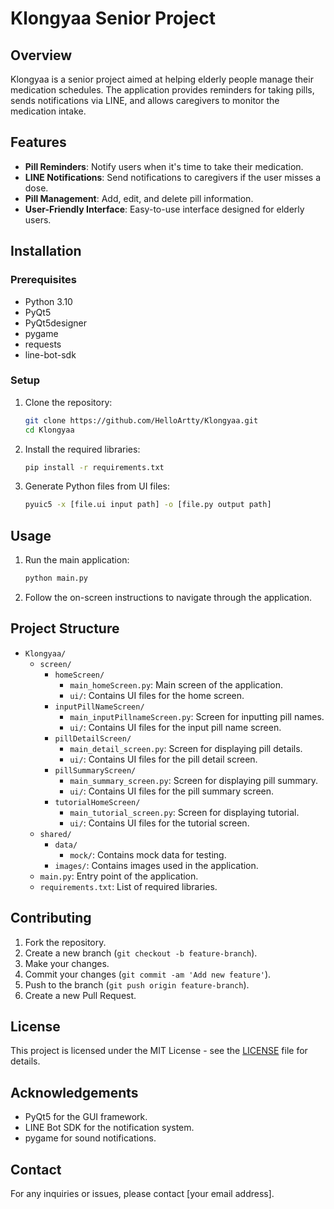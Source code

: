# Klongyaa Senior Project

## Overview
Klongyaa is a senior project aimed at helping elderly people manage their medication schedules. The application provides reminders for taking pills, sends notifications via LINE, and allows caregivers to monitor the medication intake.

## Features
- **Pill Reminders**: Notify users when it's time to take their medication.
- **LINE Notifications**: Send notifications to caregivers if the user misses a dose.
- **Pill Management**: Add, edit, and delete pill information.
- **User-Friendly Interface**: Easy-to-use interface designed for elderly users.

## Installation

### Prerequisites
- Python 3.10
- PyQt5
- PyQt5designer
- pygame
- requests
- line-bot-sdk

### Setup
1. Clone the repository:
    ```sh
    git clone https://github.com/HelloArtty/Klongyaa.git
    cd Klongyaa
    ```

2. Install the required libraries:
    ```sh
    pip install -r requirements.txt
    ```

3. Generate Python files from UI files:
    ```sh
    pyuic5 -x [file.ui input path] -o [file.py output path]
    ```

## Usage
1. Run the main application:
    ```sh
    python main.py
    ```

2. Follow the on-screen instructions to navigate through the application.

## Project Structure
- `Klongyaa/`
  - `screen/`
    - `homeScreen/`
      - `main_homeScreen.py`: Main screen of the application.
      - `ui/`: Contains UI files for the home screen.
    - `inputPillNameScreen/`
      - `main_inputPillnameScreen.py`: Screen for inputting pill names.
      - `ui/`: Contains UI files for the input pill name screen.
    - `pillDetailScreen/`
      - `main_detail_screen.py`: Screen for displaying pill details.
      - `ui/`: Contains UI files for the pill detail screen.
    - `pillSummaryScreen/`
      - `main_summary_screen.py`: Screen for displaying pill summary.
      - `ui/`: Contains UI files for the pill summary screen.
    - `tutorialHomeScreen/`
      - `main_tutorial_screen.py`: Screen for displaying tutorial.
      - `ui/`: Contains UI files for the tutorial screen.
  - `shared/`
    - `data/`
      - `mock/`: Contains mock data for testing.
    - `images/`: Contains images used in the application.
  - `main.py`: Entry point of the application.
  - `requirements.txt`: List of required libraries.

## Contributing
1. Fork the repository.
2. Create a new branch (`git checkout -b feature-branch`).
3. Make your changes.
4. Commit your changes (`git commit -am 'Add new feature'`).
5. Push to the branch (`git push origin feature-branch`).
6. Create a new Pull Request.

## License
This project is licensed under the MIT License - see the [LICENSE](LICENSE) file for details.

## Acknowledgements
- PyQt5 for the GUI framework.
- LINE Bot SDK for the notification system.
- pygame for sound notifications.

## Contact
For any inquiries or issues, please contact [your email address].